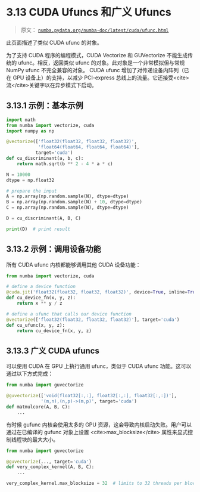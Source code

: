 # 3.13  CUDA Ufuncs 和广义 Ufuncs

> 原文： [`numba.pydata.org/numba-doc/latest/cuda/ufunc.html`](http://numba.pydata.org/numba-doc/latest/cuda/ufunc.html)

此页面描述了类似 CUDA ufunc 的对象。

为了支持 CUDA 程序的编程模式，CUDA Vectorize 和 GUVectorize 不能生成传统的 ufunc。相反，返回类似 ufunc 的对象。此对象是一个非常模拟但与常规 NumPy ufunc 不完全兼容的对象。 CUDA ufunc 增加了对传递设备内阵列（已在 GPU 设备上）的支持，以减少 PCI-express 总线上的流量。它还接受&lt;cite&gt;流&lt;/cite&gt;关键字以在异步模式下启动。

## 3.13.1 示例：基本示例

```py
import math
from numba import vectorize, cuda
import numpy as np

@vectorize(['float32(float32, float32, float32)',
            'float64(float64, float64, float64)'],
           target='cuda')
def cu_discriminant(a, b, c):
    return math.sqrt(b ** 2 - 4 * a * c)

N = 10000
dtype = np.float32

# prepare the input
A = np.array(np.random.sample(N), dtype=dtype)
B = np.array(np.random.sample(N) + 10, dtype=dtype)
C = np.array(np.random.sample(N), dtype=dtype)

D = cu_discriminant(A, B, C)

print(D)  # print result

```

## 3.13.2 示例：调用设备功能

所有 CUDA ufunc 内核都能够调用其他 CUDA 设备功能：

```py
from numba import vectorize, cuda

# define a device function
@cuda.jit('float32(float32, float32, float32)', device=True, inline=True)
def cu_device_fn(x, y, z):
    return x ** y / z

# define a ufunc that calls our device function
@vectorize(['float32(float32, float32, float32)'], target='cuda')
def cu_ufunc(x, y, z):
    return cu_device_fn(x, y, z)

```

## 3.13.3 广义 CUDA ufuncs

可以使用 CUDA 在 GPU 上执行通用 ufunc，类似于 CUDA ufunc 功能。这可以通过以下方式完成：

```py
from numba import guvectorize

@guvectorize(['void(float32[:,:], float32[:,:], float32[:,:])'],
             '(m,n),(n,p)->(m,p)', target='cuda')
def matmulcore(A, B, C):
    ...

```

有时候 gufunc 内核会使用太多的 GPU 资源，这会导致内核启动失败。用户可以通过在已编译的 gufunc 对象上设置 &lt;cite&gt;max_blocksize&lt;/cite&gt; 属性来显式控制线程块的最大大小。

```py
from numba import guvectorize

@guvectorize(..., target='cuda')
def very_complex_kernel(A, B, C):
    ...

very_complex_kernel.max_blocksize = 32  # limits to 32 threads per block

```